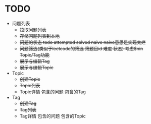 # TODO

* 问题列表
  * ~~拉取问题列表~~
  * ~~存储问题列表到本地~~
  * ~~问题的状态 todo attempted solved naive naive意思是实现太烂~~
  * ~~问题筛选(类似于leetcode的筛选 筛题目id 难度 状态) 考虑$nin Topic/Tag功能~~
  * ~~展示与编辑Tag~~
  * ~~展示与编辑Topic~~
* Topic
  * ~~创建Topic~~
  * ~~Topic列表~~
  * Topic详情 包含的问题 包含的Tag
* Tag
  * ~~创建Tag~~
  * ~~Tag列表~~
  * Tag详情 包含的问题 包含的Topic
